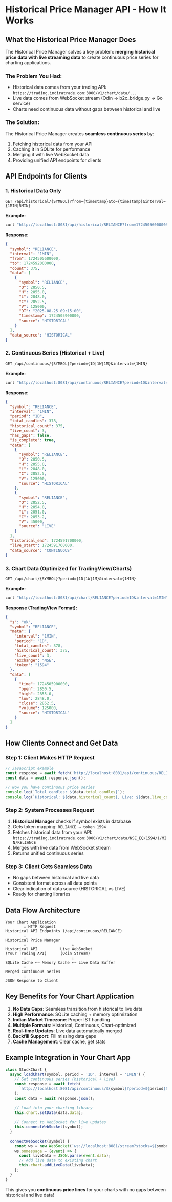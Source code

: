 # Historical Price Manager API - How It Works

## What the Historical Price Manager Does

The Historical Price Manager solves a key problem: **merging historical price data with live streaming data** to create continuous price series for charting applications.

### The Problem You Had:
- Historical data comes from your trading API: `https://trading.indiratrade.com:3000/v1/chart/data/...`
- Live data comes from WebSocket stream (Odin → b2c_bridge.py → Go service)
- Charts need continuous data without gaps between historical and live

### The Solution:
The Historical Price Manager creates **seamless continuous series** by:
1. Fetching historical data from your API
2. Caching it in SQLite for performance
3. Merging it with live WebSocket data
4. Providing unified API endpoints for clients

## API Endpoints for Clients

### 1. **Historical Data Only** 
```
GET /api/historical/{SYMBOL}?from={timestamp}&to={timestamp}&interval={1MIN|5MIN}
```

**Example:**
```bash
curl "http://localhost:8081/api/historical/RELIANCE?from=1724505600000&to=1724592000000&interval=1MIN"
```

**Response:**
```json
{
  "symbol": "RELIANCE",
  "interval": "1MIN",
  "from": 1724505600000,
  "to": 1724592000000,
  "count": 375,
  "data": [
    {
      "symbol": "RELIANCE",
      "O": 2850.5,
      "H": 2855.0,
      "L": 2848.0,
      "C": 2852.5,
      "V": 125000,
      "DT": "2025-08-25 09:15:00",
      "timestamp": 1724505900000,
      "source": "HISTORICAL"
    }
  ],
  "data_source": "HISTORICAL"
}
```

### 2. **Continuous Series (Historical + Live)**
```
GET /api/continuous/{SYMBOL}?period={1D|1W|1M}&interval={1MIN}
```

**Example:**
```bash
curl "http://localhost:8081/api/continuous/RELIANCE?period=1D&interval=1MIN"
```

**Response:**
```json
{
  "symbol": "RELIANCE",
  "interval": "1MIN",
  "period": "1D",
  "total_candles": 378,
  "historical_count": 375,
  "live_count": 3,
  "has_gaps": false,
  "is_complete": true,
  "data": [
    {
      "symbol": "RELIANCE",
      "O": 2850.5,
      "H": 2855.0,
      "L": 2848.0,
      "C": 2852.5,
      "V": 125000,
      "source": "HISTORICAL"
    },
    {
      "symbol": "RELIANCE", 
      "O": 2852.5,
      "H": 2854.0,
      "L": 2851.0,
      "C": 2853.2,
      "V": 45000,
      "source": "LIVE"
    }
  ],
  "historical_end": 1724591700000,
  "live_start": 1724591760000,
  "data_source": "CONTINUOUS"
}
```

### 3. **Chart Data (Optimized for TradingView/Charts)**
```
GET /api/chart/{SYMBOL}?period={1D|1W|1M}&interval={1MIN}
```

**Example:**
```bash
curl "http://localhost:8081/api/chart/RELIANCE?period=1D&interval=1MIN"
```

**Response (TradingView Format):**
```json
{
  "s": "ok",
  "symbol": "RELIANCE",
  "meta": {
    "interval": "1MIN",
    "period": "1D",
    "total_candles": 378,
    "historical_count": 375,
    "live_count": 3,
    "exchange": "NSE",
    "token": "1594"
  },
  "data": [
    {
      "time": 1724505900000,
      "open": 2850.5,
      "high": 2855.0,
      "low": 2848.0,
      "close": 2852.5,
      "volume": 125000,
      "source": "HISTORICAL"
    }
  ]
}
```

## How Clients Connect and Get Data

### Step 1: Client Makes HTTP Request
```javascript
// JavaScript example
const response = await fetch('http://localhost:8081/api/continuous/RELIANCE?period=1D&interval=1MIN');
const data = await response.json();

// Now you have continuous price series
console.log(`Total candles: ${data.total_candles}`);
console.log(`Historical: ${data.historical_count}, Live: ${data.live_count}`);
```

### Step 2: System Processes Request
1. **Historical Manager** checks if symbol exists in database
2. Gets token mapping: `RELIANCE → token 1594`
3. Fetches historical data from your API: `https://trading.indiratrade.com:3000/v1/chart/data/NSE_EQ/1594/1/MIN/RELIANCE`
4. Merges with live data from WebSocket stream
5. Returns unified continuous series

### Step 3: Client Gets Seamless Data
- No gaps between historical and live data
- Consistent format across all data points
- Clear indication of data source (HISTORICAL vs LIVE)
- Ready for charting libraries

## Data Flow Architecture

```
Your Chart Application
        ↓ HTTP Request
Historical API Endpoints (/api/continuous/RELIANCE)
        ↓
Historical Price Manager
        ↓                    ↓
Historical API          Live WebSocket
(Your Trading API)      (Odin Stream)
        ↓                    ↓
SQLite Cache ←→ Memory Cache ←→ Live Data Buffer
        ↓
Merged Continuous Series
        ↓
JSON Response to Client
```

## Key Benefits for Your Chart Application

1. **No Data Gaps**: Seamless transition from historical to live data
2. **High Performance**: SQLite caching + memory optimization
3. **Indian Market Timezone**: Proper IST handling
4. **Multiple Formats**: Historical, Continuous, Chart-optimized
5. **Real-time Updates**: Live data automatically merged
6. **Backfill Support**: Fill missing data gaps
7. **Cache Management**: Clear cache, get stats

## Example Integration in Your Chart App

```javascript
class StockChart {
  async loadChart(symbol, period = '1D', interval = '1MIN') {
    // Get continuous series (historical + live)
    const response = await fetch(
      `http://localhost:8081/api/continuous/${symbol}?period=${period}&interval=${interval}`
    );
    const data = await response.json();
    
    // Load into your charting library
    this.chart.setData(data.data);
    
    // Connect to WebSocket for live updates
    this.connectWebSocket(symbol);
  }
  
  connectWebSocket(symbol) {
    const ws = new WebSocket(`ws://localhost:8081/stream?stocks=${symbol}`);
    ws.onmessage = (event) => {
      const liveData = JSON.parse(event.data);
      // Add live data to existing chart
      this.chart.addLiveData(liveData);
    };
  }
}
```

This gives you **continuous price lines** for your charts with no gaps between historical and live data!
